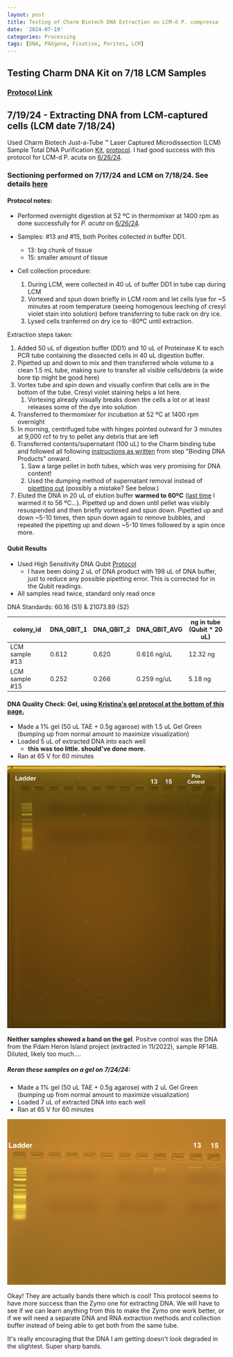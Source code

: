 ```yaml
---
layout: post
title: Testing of Charm Biotech DNA Extraction on LCM-d P. compressa 
date: '2024-07-19'
categories: Processing
tags: [DNA, PAXgene, Fixative, Porites, LCM]
---
```


## Testing Charm DNA Kit on 7/18 LCM Samples

### [Protocol Link](https://zdellaert.github.io/ZD_Putnam_Lab_Notebook/Charm-LCM-DNA-Kit-Protocol/)

## 7/19/24 - Extracting DNA from LCM-captured cells (LCM date 7/18/24)

Used Charm Biotech Just-a-Tube ™ Laser Captured Microdissection (LCM) Sample Total DNA Purification [Kit](https://www.charmbiotech.com/lcm-rna.htm), [protocol](https://github.com/zdellaert/ZD_Putnam_Lab_Notebook/blob/master/protocols/Charm_Biotech_LCM_DNA_Kit.pdf). I had good success with this protocol for LCM-d P. acuta on [6/26/24](https://zdellaert.github.io/ZD_Putnam_Lab_Notebook/LCM-20240613-DNA-Extractions-Charm/).

### Sectioning performed on 7/17/24 and LCM on 7/18/24. See details [here](https://zdellaert.github.io/ZD_Putnam_Lab_Notebook/LCM-Test-4/) 

#### Protocol notes:

- Performed overnight digestion at 52 ºC in thermomixer at 1400 rpm as done successfully for *P. acuta* on [6/26/24](https://zdellaert.github.io/ZD_Putnam_Lab_Notebook/LCM-20240613-DNA-Extractions-Charm/).
- Samples: #13 and #15, both Porites collected in buffer DD1.
  - 13: big chunk of tissue
  - 15: smaller amount of tissue
  
- Cell collection procedure:
  1. During LCM, were collected in 40 uL of buffer DD1 in tube cap during LCM
  2. Vortexed and spun down briefly in LCM room and let cells lyse for ~5 minutes at room temperature (seeing homogenous leeching of cresyl violet stain into solution) before transferring to tube rack on dry ice.
  3. Lysed cells tranferred on dry ice to -80ºC until extraction.

Extraction steps taken:
1. Added 50 uL of digestion buffer (DD1) and 10 uL of Proteinase K to each PCR tube containing the dissected cells in 40 uL digestion buffer. 
2. Pipetted up and down to mix and then transferred whole volume to a clean 1.5 mL tube, making sure to transfer all visible cells/debris (a wide bore tip might be good here)
3. Vortex tube and spin down and visually confirm that cells are in the bottom of the tube. Cresyl violet staining helps a lot here.
   1. Vortexing already visually breaks down the cells a lot or at least releases some of the dye into solution
4. Transferred to thermomixer for incubation at 52 ºC at 1400 rpm overnight
5. In morning, centrifuged tube with hinges pointed outward for 3 minutes at 9,000 rcf to try to pellet any debris that are left
6. Transferred contents/supernatant (100 uL) to the Charm binding tube and followed all following [instructions as written](https://github.com/zdellaert/ZD_Putnam_Lab_Notebook/blob/master/protocols/Charm_Biotech_LCM_DNA_Kit.pdf) from step "Binding DNA Products" onward.
   1. Saw a large pellet in both tubes, which was very promising for DNA content!
   2. Used the dumping method of supernatant removal instead of [pipetting out](https://zdellaert.github.io/ZD_Putnam_Lab_Notebook/LCM-20240613-DNA-Extractions-Charm/) (possibly a mistake? See below.)
7. Eluted the DNA in 20 uL of elution buffer **warmed to 60ºC** ([last time](https://zdellaert.github.io/ZD_Putnam_Lab_Notebook/LCM-20240613-DNA-Extractions-Charm/) I warmed it to 56 ºC...). Pipetted up and down until pellet was visibly resuspended and then briefly vortexed and spun down. Pipetted up and down ~5-10 times, then spun down again to remove bubbles, and repeated the pipetting up and down ~5-10 times followed by a spin once more.
  
#### Qubit Results

- Used High Sensitivity DNA Qubit [Protocol](https://zdellaert.github.io/ZD_Putnam_Lab_Notebook/Qubit-Protocol/)
  - I have been doing 2 uL of DNA product with 198 uL of DNA buffer, just to reduce any possible pipetting error. This is corrected for in the Qubit readings.
- All samples read twice, standard only read once

 DNA Standards: 60.16 (S1) & 21073.89 (S2)

| colony_id | DNA_QBIT_1 | DNA_QBIT_2 | DNA_QBIT_AVG | ng in tube (Qubit * 20 uL) | 
|-----------|------------|------------|--------------|--------------|
| LCM sample #13  |  0.612 |  0.620   |  0.616 ng/uL | 12.32 ng     |
| LCM sample #15  |  0.252 |  0.266   |  0.259 ng/uL | 5.18 ng      |

#### DNA Quality Check: Gel, using [Kristina's gel protocol at the bottom of this page.](https://zdellaert.github.io/ZD_Putnam_Lab_Notebook/Protocols_Zymo_Quick_DNA_RNA_Miniprep_Plus/)

- Made a 1% gel (50 uL TAE + 0.5g agarose) with 1.5 uL Gel Green (bumping up from normal amount to maximize visualization)
- Loaded 5 uL of extracted DNA into each well
  - **this was too little. should've done more.**
- Ran at 65 V for 60 minutes

![2024-07-19-gel-Charm.JPG](https://github.com/zdellaert/ZD_Putnam_Lab_Notebook/blob/master/images/gels/2024-07-19-gel-Charm.JPG?raw=true)

**Neither samples showed a band on the gel**. Positve control was the DNA from the Pdam Heron Island project (extracted in 11/2022), sample RF14B. Diluted, likely too much....

##### Reran these samples on a gel on 7/24/24:

- Made a 1% gel (50 uL TAE + 0.5g agarose) with 2 uL Gel Green (bumping up from normal amount to maximize visualization)
- Loaded 7 uL of extracted DNA into each well
- Ran at 65 V for 60 minutes

![2024-07-24-gel-Charm-719.JPG](https://github.com/zdellaert/ZD_Putnam_Lab_Notebook/blob/master/images/gels/2024-07-24-gel-Charm-719.JPG?raw=true)

Okay! They are actually bands there which is cool! This protocol seems to have more success than the Zymo one for extracting DNA. We will have to see if we can learn anything from this to make the Zymo one work better, or if we will need a separate DNA and RNA extraction methods and collection buffer instead of being able to get both from the same tube.

It's really encouraging that the DNA I am getting doesn't look degraded in the slightest. Super sharp bands.